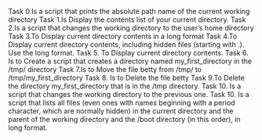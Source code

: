 Task 0.Is a script that prints the absolute path name of the current working directory
Task 1.Is Display the contents list of your current directory.
Task 2.Is a script that changes the working directory to the user’s home directory
Task 3.To Display current directory contents in a long format
Task 4.To Display current directory contents, including hidden files (starting with .). Use the long format.
Task 5. To Display current directory contents.
Task 6. Is to Create a script that creates a directory named my_first_directory in the /tmp/ directory
Task 7.Is to Move the file betty from /tmp/ to /tmp/my_first_directory
Task 8. Is to Delete the file betty
Task 9.To Delete the directory my_first_directory that is in the /tmp directory.
Task 10. Is a script that changes the working directory to the previous one.
Task 10. Is a script that lists all files (even ones with names beginning with a period character, which are normally hidden) in the current directory and the parent of the working directory and the /boot directory (in this order), in long format.
